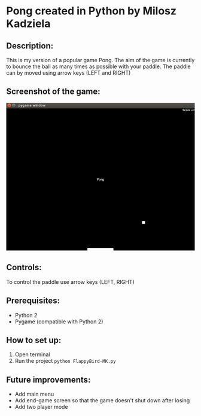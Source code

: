 # Pong created in Python by Milosz Kadziela

## Description:
This is my version of a popular game Pong. The aim of the game is currently to bounce the ball as many times as possible with your paddle. The paddle can by moved using arrow keys (LEFT and RIGHT)

## Screenshot of the game:
![Pong gameplay](README_assets/pong-gameplay.png "Pong Game")

## Controls:
To control the paddle use arrow keys (LEFT, RIGHT)

## Prerequisites:
- Python 2
- Pygame (compatible with Python 2)

## How to set up:
1. Open terminal
2. Run the project `python FlappyBird-MK.py`

## Future improvements:
- Add main menu
- Add end-game screen so that the game doesn't shut down after losing
- Add two player mode